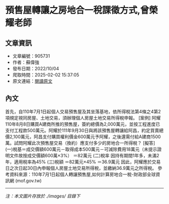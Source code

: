 # 預售屋轉讓之房地合一稅課徵方式,曾榮耀老師

## 文章資訊
- 文章編號：905731
- 作者：蘇偉強
- 發布日期：2022/10/04
- 爬取時間：2025-02-02 15:37:05
- 原文連結：[閱讀原文](https://real-estate.get.com.tw/Columns/detail.aspx?no=905731)

## 內文
首先，自110年7月1日起個人交易預售屋及其坐落基地，依所得稅法第4條之4第2項規定視同房屋、土地交易，須辦理個人房屋土地交易所得稅申報。
[案例] 
阿耀110年8月8日購買A建商所推的預售屋，簽約總價為2,000萬元，並按工程進度已支付工程款500萬元。阿耀於111年9月30日與將該預售屋轉讓給阿昌，約定買賣總價2,100萬元，阿昌支付購買權利價金600萬元予阿耀，之後還需付給A建商1500萬。試問阿耀此次預售屋交易（換約）應支付多少的房地合一所得稅？
 [擬答] 
 (一)稅基＝成交價額600萬元－取得成本500萬元－可減除費用18萬元（未提示證明文件故按成交價額600萬×3%） ＝82萬元
 (二)稅率 因持有期間1年多，未滿2年，適用稅率為45%
 (三)稅額 ＝82萬元×45% ＝36.9萬元
因此，阿耀應於交易日之次日起30日內申報個人房屋土地交易所得稅，並繳納36.9萬元之所得稅。
參考資料來源：110年7月1日起個人轉讓預售屋,如何計算房地合一稅-財政部全球資訊網 (mof.gov.tw)

---
*注：本文圖片存放於 ./images/ 目錄下*
